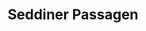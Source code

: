 ---
title: "Seddiner Passagen"
url: /berlin/seddiner-passagen-seddiner-strasse/
shop: Einkaufszentrum
---